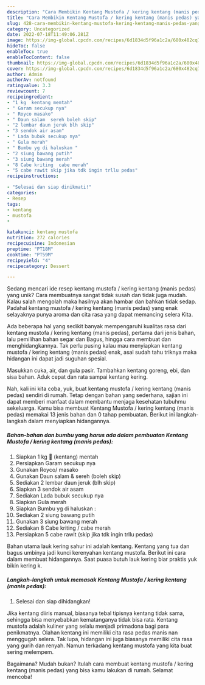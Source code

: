```yaml
---
description: "Cara Membikin Kentang Mustofa / kering kentang (manis pedas) yang Mantap"
title: "Cara Membikin Kentang Mustofa / kering kentang (manis pedas) yang Mantap"
slug: 428-cara-membikin-kentang-mustofa-kering-kentang-manis-pedas-yang-mantap
category: Uncategorized
date: 2022-07-18T11:49:06.281Z
image: https://img-global.cpcdn.com/recipes/6d1834d5f96a1c2a/680x482cq70/kentang-mustofa-kering-kentang-manis-pedas-foto-resep-utama.jpg
hideToc: false
enableToc: true
enableTocContent: false
thumbnail: https://img-global.cpcdn.com/recipes/6d1834d5f96a1c2a/680x482cq70/kentang-mustofa-kering-kentang-manis-pedas-foto-resep-utama.jpg
cover: https://img-global.cpcdn.com/recipes/6d1834d5f96a1c2a/680x482cq70/kentang-mustofa-kering-kentang-manis-pedas-foto-resep-utama.jpg
author: Admin
authorAv: notfound
ratingvalue: 3.3
reviewcount: 7
recipeingredient:
- "1 kg  kentang mentah"
- " Garam secukup nya"
- " Royco masako"
- " Daun salam  sereh boleh skip"
- "2 lembar daun jeruk blh skip"
- "3 sendok air asam"
- " Lada bubuk secukup nya"
- " Gula merah"
- " Bumbu yg di haluskan "
- "2 siung bawang putih"
- "3 siung bawang merah"
- "8 Cabe kriting  cabe merah"
- "5 cabe rawit skip jika tdk ingin trllu pedas"
recipeinstructions:

- "Selesai dan siap dinikmati!"
categories:
- Resep
tags:
- kentang
- mustofa
- 

katakunci: kentang mustofa  
nutrition: 272 calories
recipecuisine: Indonesian
preptime: "PT18M"
cooktime: "PT59M"
recipeyield: "4"
recipecategory: Dessert

---
```





Sedang mencari ide resep kentang mustofa / kering kentang (manis pedas) yang unik? Cara membuatnya sangat tidak susah dan tidak juga mudah. Kalau salah mengolah maka hasilnya akan hambar dan bahkan tidak sedap. Padahal kentang mustofa / kering kentang (manis pedas) yang enak selayaknya punya aroma dan cita rasa yang dapat memancing selera Kita.





Ada beberapa hal yang sedikit banyak mempengaruhi kualitas rasa dari kentang mustofa / kering kentang (manis pedas), pertama dari jenis bahan, lalu pemilihan bahan segar dan Bagus, hingga cara membuat dan menghidangkannya. Tak perlu pusing kalau mau menyiapkan kentang mustofa / kering kentang (manis pedas) enak,      asal sudah tahu triknya maka hidangan ini dapat jadi suguhan spesial.














Masukkan cuka, air, dan gula pasir. Tambahkan kentang goreng, ebi, dan sisa bahan. Aduk cepat dan rata sampai kentang kering.






Nah, kali ini kita coba, yuk, buat kentang mustofa / kering kentang (manis pedas) sendiri di rumah. Tetap dengan bahan yang sederhana, sajian ini dapat memberi manfaat dalam membantu menjaga kesehatan tubuhmu sekeluarga. Kamu bisa membuat Kentang Mustofa / kering kentang (manis pedas) memakai 13 jenis bahan dan 0 tahap pembuatan. Berikut ini langkah-langkah dalam menyiapkan hidangannya.

<!--inarticleads1-->

##### Bahan-bahan dan bumbu yang harus ada dalam pembuatan Kentang Mustofa / kering kentang (manis pedas):

1. Siapkan 1 kg 🥔 (kentang) mentah
1. Persiapkan  Garam secukup nya
1. Gunakan  Royco/ masako
1. Gunakan  Daun salam &amp; sereh (boleh skip)
1. Sediakan 2 lembar daun jeruk (blh skip)
1. Siapkan 3 sendok air asam
1. Sediakan  Lada bubuk secukup nya
1. Siapkan  Gula merah
1. Siapkan  Bumbu yg di haluskan :
1. Sediakan 2 siung bawang putih
1. Gunakan 3 siung bawang merah
1. Sediakan 8 Cabe kriting / cabe merah
1. Persiapkan 5 cabe rawit (skip jika tdk ingin trllu pedas)


Bahan utama lauk kering sahur ini adalah kentang. Kentang yang tua dan bagus umbinya jadi kunci kerenyahan kentang mustofa. Berikut ini cara dalam membuat hidangannya. Saat puasa butuh lauk kering biar praktis yuk bikin kering k. 

<!--inarticleads2-->

##### Langkah-langkah untuk memasak Kentang Mustofa / kering kentang (manis pedas):


1. Selesai dan siap dihidangkan!

Jika kentang diiris manual, biasanya tebal tipisnya kentang tidak sama, sehingga bisa menyebabkan kematanganya tidak bisa rata. Kentang mustofa adalah kuliner yang selalu menjadi primadona bagi para penikmatnya. Olahan kentang ini memiliki cita rasa pedas manis nan menggugah selera. Tak lupa, hidangan ini juga biasanya memiliki cita rasa yang gurih dan renyah. Namun terkadang kentang mustofa yang kita buat sering melempem. 

Bagaimana? Mudah bukan? Itulah cara membuat kentang mustofa / kering kentang (manis pedas) yang bisa kamu lakukan di rumah. Selamat mencoba!
